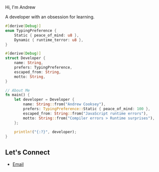 Hi, I'm Andrew

A developer with an obsession for learning. 

```rust
#[derive(Debug)]
enum TypingPreference {
    Static { peace_of_mind: u8 },
    Dynamic { runtime_terror: u8 },
}

#[derive(Debug)]
struct Developer {
    name: String,
    prefers: TypingPreference,
    escaped_from: String,
    motto: String,
}

// About Me
fn main() {
    let developer = Developer {
        name: String::from("Andrew Cooksey"),
        prefers: TypingPreference::Static { peace_of_mind: 100 },
        escaped_from: String::from("JavaScript runtime errors"),
        motto: String::from("Compiler errors > Runtime surprises"),
    };
    
    println!("{:?}", developer);
}
```

## Let's Connect
* [Email](mailto:andrewcooksey42@gmail.com)
